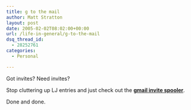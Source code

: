 ```yaml
---
title: g to the mail
author: Matt Stratton
layout: post
date: 2005-02-02T08:02:00+00:00
url: /life-in-general/g-to-the-mail
dsq_thread_id:
  - 28252761
categories:
  - Personal

---
```

Got invites? Need invites?

Stop cluttering up LJ entries and just check out the [**gmail invite spooler**][1].

Done and done.

 [1]: http://isnoop.net/gmailomatic.php